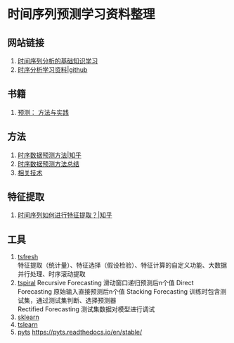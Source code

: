 # 时间序列预测学习资料整理
## 网站链接
1. [时间序列分析的基础知识学习](https://skywateryang.gitbook.io/timeseriesanalysis101/) 
2. [时序分析学习资料|github](https://github.com/youngdou/awesome-time-series-analysis)  
## 书籍
1. [预测： 方法与实践](https://otexts.com/fppcn/)

## 方法
1. [时序数据预测方法|知乎](https://www.zhihu.com/question/390044856)
2. [时序数据预测方法总结](https://www.xjx100.cn/news/677382.html?action=onClick)
3. [相关技术](http://wed.xjx100.cn/news/132656.html?action=onClick)
## 特征提取
1. [时间序列如何进行特征提取？|知乎](https://www.zhihu.com/question/276666860/answer/2935276350?utm_id=0)
## 工具
1. [tsfresh](https://tsfresh.readthedocs.io/en/latest/)  
   特征提取（统计量）、特征选择（假设检验）、特征计算的自定义功能、大数据并行处理、时序滚动提取
3. [tspiral](https://github.com/cerlymarco/tspiral)
   Recursive Forecasting 滑动窗口递归预测后n个值
   Direct Forecasting 原始输入直接预测后n个值
   Stacking Forecasting 训练时包含测试集，通过测试集判断、选择预测器  
   Rectified Forecasting 测试集数据对模型进行调试  
5. [sklearn](https://www.scikitlearn.com.cn/)
6. [tslearn](https://github.com/tslearn-team/tslearn/)
7. [pyts](https://github.com/johannfaouzi/pyts) https://pyts.readthedocs.io/en/stable/  
